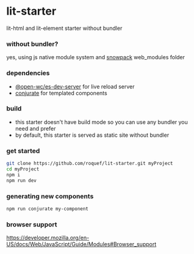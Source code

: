 # lit-starter
lit-html and lit-element starter without bundler

### without bundler?
yes, using js native module system and [snowpack](https://www.snowpack.dev/#what-is-snowpack%3F) web_modules folder

### dependencies
- [@open-wc/es-dev-server](https://github.com/open-wc/open-wc/tree/master/packages/es-dev-server) for live reload server
- [conjurate](https://github.com/filipelinhares/conjurate) for templated components

### build
- this starter doesn't have build mode so you can use any bundler you need and prefer
- by default, this starter is served as static site without bundler

### get started
```bash
git clone https://github.com/roquef/lit-starter.git myProject
cd myProject
npm i
npm run dev
```

### generating new components
```bash
npm run conjurate my-component
```

### browser support
https://developer.mozilla.org/en-US/docs/Web/JavaScript/Guide/Modules#Browser_support
